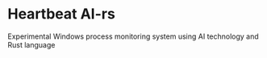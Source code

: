 # Heartbeat AI-rs
 Experimental Windows process monitoring system using AI technology and Rust language
